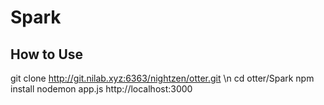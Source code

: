 # Spark

## How to Use
git clone http://git.nilab.xyz:6363/nightzen/otter.git \n
cd otter/Spark
npm install
nodemon app.js
http://localhost:3000 
